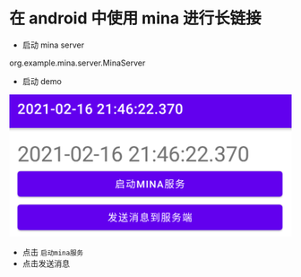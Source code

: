 # 在 android 中使用 mina 进行长链接

* 启动 mina server

org.example.mina.server.MinaServer

* 启动 demo

![](file.png)

* 点击 `启动mina服务`
* 点击发送消息
